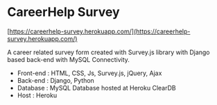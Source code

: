 # CareerHelp Survey

[https://careerhelp-survey.herokuapp.com/](https://careerhelp-survey.herokuapp.com/)

A career related survey form created with Survey.js library with Django based back-end with MySQL Connectivity.

 - Front-end : HTML, CSS, Js, Survey.js, jQuery, Ajax 
 - Back-end : Django, Python 
 - Database : MySQL Database hosted at Heroku ClearDB 
 - Host : Heroku
